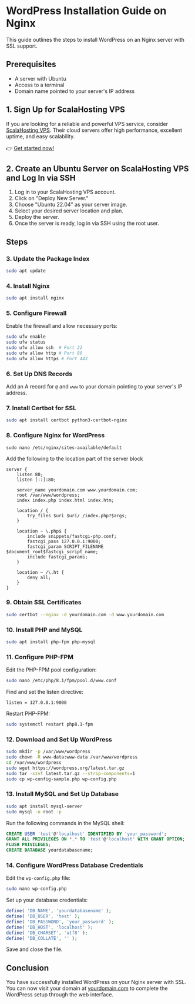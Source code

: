 # WordPress Installation Guide on Nginx

This guide outlines the steps to install WordPress on an Nginx server with SSL support.

## Prerequisites

- A server with Ubuntu
- Access to a terminal
- Domain name pointed to your server's IP address

## 1. Sign Up for ScalaHosting VPS
If you are looking for a reliable and powerful VPS service, consider [ScalaHosting VPS](https://www.scalahosting.com/cloud-servers.html#a_aid=rogerphandev&amp;a_bid=5c412908). Their cloud servers offer high performance, excellent uptime, and easy scalability.

👉 [Get started now!](https://www.scalahosting.com/cloud-servers.html#a_aid=rogerphandev&amp;a_bid=5c412908)

## 2. Create an Ubuntu Server on ScalaHosting VPS and Log In via SSH
1. Log in to your ScalaHosting VPS account.
2. Click on "Deploy New Server."
3. Choose "Ubuntu 22.04" as your server image.
4. Select your desired server location and plan.
5. Deploy the server.
6. Once the server is ready, log in via SSH using the root user.

## Steps

### 3. Update the Package Index

```bash
sudo apt update
```

### 4. Install Nginx

```bash
sudo apt install nginx
```

### 5. Configure Firewall

Enable the firewall and allow necessary ports:

```bash
sudo ufw enable
sudo ufw status
sudo ufw allow ssh  # Port 22
sudo ufw allow http # Port 80
sudo ufw allow https # Port 443
```

### 6. Set Up DNS Records

Add an A record for `@` and `www` to your domain pointing to your server's IP address.

### 7. Install Certbot for SSL

```bash
sudo apt install certbot python3-certbot-nginx
```

### 8. Configure Nginx for WordPress

```
sudo nano /etc/nginx/sites-available/default
```
Add the following to the location part of the server block
```nginx
server {
    listen 80;
    listen [::]:80;

    server_name yourdomain.com www.yourdomain.com;
    root /var/www/wordpress;
    index index.php index.html index.htm;

    location / {
        try_files $uri $uri/ /index.php?$args;
    }

    location ~ \.php$ {
        include snippets/fastcgi-php.conf;
        fastcgi_pass 127.0.0.1:9000;
        fastcgi_param SCRIPT_FILENAME $document_root$fastcgi_script_name;
        include fastcgi_params;
    }

    location ~ /\.ht {
        deny all;
    }
}
```

### 9. Obtain SSL Certificates

```bash
sudo certbot --nginx -d yourdomain.com -d www.yourdomain.com
```

### 10. Install PHP and MySQL

```bash
sudo apt install php-fpm php-mysql
```

### 11. Configure PHP-FPM

Edit the PHP-FPM pool configuration:

```bash
sudo nano /etc/php/8.1/fpm/pool.d/www.conf
```

Find and set the listen directive:

```plaintext
listen = 127.0.0.1:9000
```

Restart PHP-FPM:

```bash
sudo systemctl restart php8.1-fpm
```

### 12. Download and Set Up WordPress

```bash
sudo mkdir -p /var/www/wordpress
sudo chown -R www-data:www-data /var/www/wordpress
cd /var/www/wordpress
sudo wget https://wordpress.org/latest.tar.gz
sudo tar -xzvf latest.tar.gz --strip-components=1
sudo cp wp-config-sample.php wp-config.php
```

### 13. Install MySQL and Set Up Database

```bash
sudo apt install mysql-server
sudo mysql -u root -p
```

Run the following commands in the MySQL shell:

```sql
CREATE USER 'test'@'localhost' IDENTIFIED BY 'your_password';
GRANT ALL PRIVILEGES ON *.* TO 'test'@'localhost' WITH GRANT OPTION;
FLUSH PRIVILEGES;
CREATE DATABASE yourdatabasename;
```

### 14. Configure WordPress Database Credentials

Edit the `wp-config.php` file:

```bash
sudo nano wp-config.php
```

Set up your database credentials:

```php
define( 'DB_NAME', 'yourdatabasename' );
define( 'DB_USER', 'test' );
define( 'DB_PASSWORD', 'your_password' );
define( 'DB_HOST', 'localhost' );
define( 'DB_CHARSET', 'utf8' );
define( 'DB_COLLATE', '' );
```

Save and close the file.

## Conclusion

You have successfully installed WordPress on your Nginx server with SSL. You can now visit your domain at [yourdomain.com](http://yourdomain.com) to complete the WordPress setup through the web interface.
